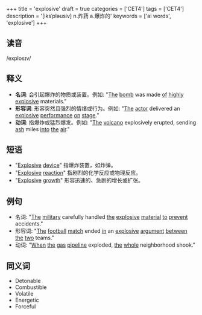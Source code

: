 +++
title = 'explosive'
draft = true
categories = ['CET4']
tags = ['CET4']
description = '[iksˈpləusiv] n.炸药 a.爆炸的'
keywords = ['ai words', 'explosive']
+++

## 读音
/explosɪv/

## 释义
- **名词**: 会引起爆炸的物质或装置。例如: "[The](/zh/post/the/) [bomb](/zh/post/bomb/) was made [of](/zh/post/of/) [highly](/zh/post/highly/) [explosive](/zh/post/explosive/) materials."
- **形容词**: 形容突然且强烈的情绪或行为。例如: "[The](/zh/post/the/) [actor](/zh/post/actor/) delivered an [explosive](/zh/post/explosive/) [performance](/zh/post/performance/) [on](/zh/post/on/) [stage](/zh/post/stage/)."
- **动词**: 指爆炸或猛烈爆发。例如: "[The](/zh/post/the/) [volcano](/zh/post/volcano/) explosively erupted, sending [ash](/zh/post/ash/) miles [into](/zh/post/into/) [the](/zh/post/the/) [air](/zh/post/air/)."

## 短语
- "[Explosive](/zh/post/explosive/) [device](/zh/post/device/)" 指爆炸装置，如炸弹。
- "[Explosive](/zh/post/explosive/) [reaction](/zh/post/reaction/)" 指剧烈的化学反应或物理反应。
- "[Explosive](/zh/post/explosive/) [growth](/zh/post/growth/)" 形容迅速的、急剧的增长或扩张。

## 例句
- 名词: "[The](/zh/post/the/) [military](/zh/post/military/) carefully handled [the](/zh/post/the/) [explosive](/zh/post/explosive/) [material](/zh/post/material/) [to](/zh/post/to/) [prevent](/zh/post/prevent/) accidents."
- 形容词: "[The](/zh/post/the/) [football](/zh/post/football/) [match](/zh/post/match/) ended [in](/zh/post/in/) an [explosive](/zh/post/explosive/) [argument](/zh/post/argument/) [between](/zh/post/between/) [the](/zh/post/the/) [two](/zh/post/two/) teams."
- 动词: "[When](/zh/post/when/) [the](/zh/post/the/) [gas](/zh/post/gas/) [pipeline](/zh/post/pipeline/) exploded, [the](/zh/post/the/) [whole](/zh/post/whole/) neighborhood shook."

## 同义词
- Detonable
- Combustible
- Volatile
- Energetic
- Forceful
